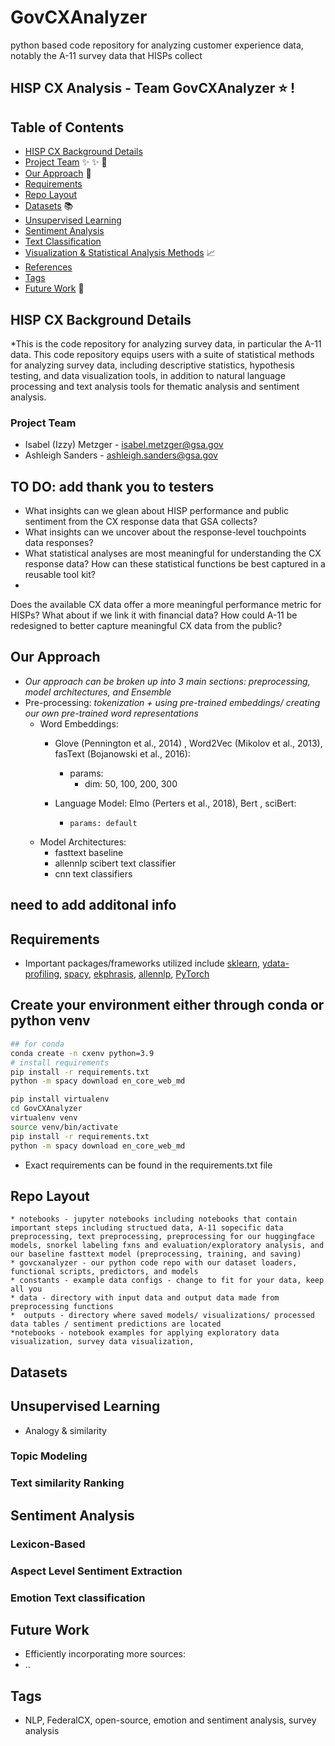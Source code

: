 # GovCXAnalyzer
python based code repository for analyzing customer experience data, notably the A-11 survey data that HISPs collect

## HISP CX Analysis - Team **GovCXAnalyzer** :star: !

## Table of Contents
* [HISP CX Background Details](#HISP-CX-Background-Details)
* [Project Team](#project-team) :sparkles: :sparkles: :email:
* [Our Approach](#our-approach) :bookmark:
* [Requirements](#requirements)
* [Repo Layout](#repo-layout)
* [Datasets](#text-corpora) :books: 
* [Unsupervised Learning](#unsupervised-learning)
* [Sentiment Analysis](#snorkel)
* [Text Classification](#model-training)
* [Visualization & Statistical Analysis Methods](#evaluation) :chart_with_upwards_trend:
* [References](#references)
* [Tags](#tags) 
* [Future Work](#future-work) :crystal_ball:	


## HISP CX Background Details
*This is the code repository for analyzing survey data, in particular the A-11 data. This code repository equips users with a suite of statistical methods for analyzing survey data, including descriptive statistics, hypothesis testing, and data visualization tools, in addition to natural language processing and text analysis tools for thematic analysis and sentiment analysis.


### Project Team
* Isabel (Izzy) Metzger - isabel.metzger@gsa.gov <br>
* Ashleigh Sanders - ashleigh.sanders@gsa.gov <br>

## TO DO: add thank you to testers
* What insights can we glean about HISP performance and public sentiment from the CX response data that GSA collects? 
* What insights can we uncover about the response-level touchpoints data responses? 
* What statistical analyses are most meaningful for understanding the CX response data? How can these statistical functions be best captured in a reusable tool kit?
*  

Does the available CX data offer a more meaningful performance metric for HISPs? What about if we link it with financial data?
How could A-11 be redesigned to better capture meaningful CX data from the public?


## Our Approach
* *Our approach can be broken up into 3 main sections: preprocessing, model architectures, and Ensemble*
* Pre-processing:
    *tokenization + using pre-trained embeddings/ creating our own pre-trained word representations*
    * Word Embeddings:
        * Glove (Pennington et al., 2014) , Word2Vec (Mikolov et al., 2013), fasText (Bojanowski et al., 2016):
            * params:
                * dim: 50, 100, 200, 300

                    
        *  Language Model: Elmo (Perters et al., 2018), Bert , sciBert:
            *     params: default
    * Model Architectures:
        * fasttext baseline
        * allennlp scibert text classifier
        * cnn text classifiers
## need to add additonal info


## Requirements
* Important packages/frameworks utilized include [sklearn](), [ydata-profiling](), [spacy](https://github.com/explosion/spaCy), [ekphrasis](https://github.com/cbaziotis/ekphrasis), [allennlp](https://github.com/allenai/allennlp), [PyTorch](https://github.com/pytorch/pytorch)


## Create your environment either through conda or python venv
```bash
## for conda
conda create -n cxenv python=3.9
# install requirements
pip install -r requirements.txt
python -m spacy download en_core_web_md
```
```bash
pip install virtualenv
cd GovCXAnalyzer
virtualenv venv
source venv/bin/activate
pip install -r requirements.txt
python -m spacy download en_core_web_md
```
* Exact requirements can be found in the requirements.txt file

## Repo Layout
```
* notebooks - jupyter notebooks including notebooks that contain important steps including structued data, A-11 sopecific data preprocessing, text preprocessing, preprocessing for our huggingface models, snorkel labeling fxns and evaluation/exploratory analysis, and our baseline fasttext model (preprocessing, training, and saving)
* govcxanalyzer - our python code repo with our dataset loaders, functional scripts, predictors, and models
* constants - example data configs - change to fit for your data, keep all you
* data - directory with input data and output data made from preprocessing functions
*  outputs - directory where saved models/ visualizations/ processed data tables / sentiment predictions are located
*notebooks - notebook examples for applying exploratory data visualization, survey data visualization, 
```

## Datasets
## Unsupervised Learning
* Analogy & similarity

### Topic Modeling
### Text similarity Ranking
## Sentiment Analysis
### Lexicon-Based
### Aspect Level Sentiment Extraction
### Emotion Text classification


## Future Work
* Efficiently incorporating more sources:  
* ..
## Tags
* NLP, FederalCX, open-source, emotion and sentiment analysis, survey analysis